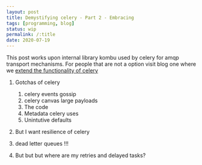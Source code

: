 ```yaml
---
layout: post
title: Demystifying celery - Part 2 - Embracing
tags: [programming, blog]
status: wip
permalink: /:title
date: 2020-07-19
---
```


This post works upon internal library kombu used by celery for amqp transport mechanisms. For people that are not a option visit blog one where we [extend the functionality of celery](/demystifying-celery-part-1-customizing)

1. Gotchas of celery
	1. celery events gossip
	2. celery canvas large payloads
	3. The code
	4. Metadata celery uses
	5. Unintutive defaults

2. But I want resilience of celery
3. dead letter queues !!!
4. But but but where are my retries and delayed tasks?
